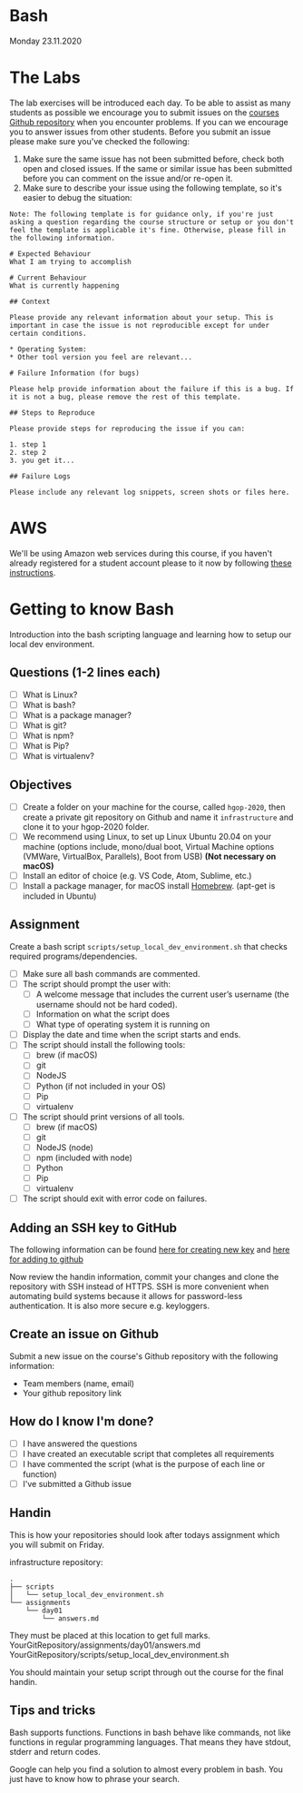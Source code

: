 # Bash

Monday 23.11.2020

# The Labs
The lab exercises will be introduced each day. To be able to assist as many students as possible we encourage you to submit issues on the [courses Github repository](https://github.com/hgop/syllabus-2020) when you encounter problems.
If you can we encourage you to answer issues from other students.
Before you submit an issue please make sure you've checked the following:
1. Make sure the same issue has not been submitted before, check both open and closed issues. If the same or similar issue has been submitted before you can comment on the issue and/or re-open it.
2. Make sure to describe your issue using the following template, so it's easier to debug the situation:

```
Note: The following template is for guidance only, if you're just asking a question regarding the course structure or setup or you don't feel the template is applicable it's fine. Otherwise, please fill in the following information.

# Expected Behaviour
What I am trying to accomplish

# Current Behaviour
What is currently happening

## Context

Please provide any relevant information about your setup. This is important in case the issue is not reproducible except for under certain conditions.

* Operating System:
* Other tool version you feel are relevant...

# Failure Information (for bugs)

Please help provide information about the failure if this is a bug. If it is not a bug, please remove the rest of this template.

## Steps to Reproduce

Please provide steps for reproducing the issue if you can:

1. step 1
2. step 2
3. you get it...

## Failure Logs

Please include any relevant log snippets, screen shots or files here.
```

# AWS
We'll be using Amazon web services during this course, if you haven't already registered for a student account please to it now by following [these instructions](https://github.com/hgop/syllabus-2020/blob/master/AWS/README.md).

# Getting to know Bash

Introduction into the bash scripting language and learning how to setup our local dev environment.

## Questions (1-2 lines each)

- [ ] What is Linux?
- [ ] What is bash?
- [ ] What is a package manager?
- [ ] What is git?
- [ ] What is npm?
- [ ] What is Pip?
- [ ] What is virtualenv?

## Objectives

- [ ] Create a folder on your machine for the course, called `hgop-2020`, then create a private git repository on Github and name it `infrastructure` and clone it to your hgop-2020 folder.
- [ ] We recommend using Linux, to set up Linux Ubuntu 20.04 on your machine (options include, mono/dual
      boot, Virtual Machine options (VMWare, VirtualBox, Parallels), Boot from
      USB) **(Not necessary on macOS)**
- [ ] Install an editor of choice (e.g. VS Code, Atom, Sublime, etc.)
- [ ] Install a package manager, for macOS install [Homebrew](https://brew.sh/). (apt-get is included in Ubuntu)

## Assignment

Create a bash script `scripts/setup_local_dev_environment.sh` that checks required programs/dependencies.

- [ ] Make sure all bash commands are commented.
- [ ] The script should prompt the user with:
  - [ ] A welcome message that includes the current user’s username (the
        username should not be hard coded).
  - [ ] Information on what the script does
  - [ ] What type of operating system it is running on
- [ ] Display the date and time when the script starts and ends.
- [ ] The script should install the following tools:
  - [ ] brew (if macOS)
  - [ ] git
  - [ ] NodeJS
  - [ ] Python (if not included in your OS)
  - [ ] Pip
  - [ ] virtualenv
- [ ] The script should print versions of all tools.
  - [ ] brew (if macOS)
  - [ ] git 
  - [ ] NodeJS (node)
  - [ ] npm (included with node)
  - [ ] Python
  - [ ] Pip
  - [ ] virtualenv
- [ ] The script should exit with error code on failures.

## Adding an SSH key to GitHub

The following information can be found
[here for creating new key](https://help.github.com/articles/generating-a-new-ssh-key-and-adding-it-to-the-ssh-agent/)
and
[here for adding to github](https://help.github.com/articles/adding-a-new-ssh-key-to-your-github-account/)

Now review the handin information, commit your changes and clone the repository with SSH instead of HTTPS. SSH
is more convenient when automating build systems because it allows for
password-less authentication. It is also more secure e.g. keyloggers.

## Create an issue on Github
Submit a new issue on the course's Github repository with the following information:
- Team members (name, email)
- Your github repository link

## How do I know I'm done?

- [ ] I have answered the questions
- [ ] I have created an executable script that completes all requirements
- [ ] I have commented the script (what is the purpose of each line or function)
- [ ] I've submitted a Github issue

## Handin

This is how your repositories should look after todays assignment which you
will submit on Friday.

infrastructure repository:
```text
.
├── scripts
│   └── setup_local_dev_environment.sh
└── assignments
    └── day01
        └── answers.md
```

They must be placed at this location to get full marks.\
YourGitRepository/assignments/day01/answers.md\
YourGitRepository/scripts/setup_local_dev_environment.sh

You should maintain your setup script through out the 
course for the final handin.

## Tips and tricks
Bash supports functions. Functions in bash behave like commands, not like functions in regular programming
languages. That means they have stdout, stderr and return codes.

Google can help you find a solution to almost every problem in bash. You just have to know how to phrase your search.
